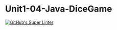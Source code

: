 # Unit1-04-Java-DiceGame
[![GitHub's Super Linter](https://github.com/ICS4U-Programming-FrankieFW/Unit1-04-Java-DiceGame/workflows/GitHub's%20Super%20Linter/badge.svg)](https://github.com/ICS4U-Programming-FrankieFW/Unit1-04-Java-DiceGame/actions)
